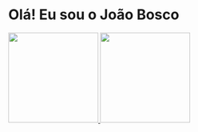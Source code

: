 # Olá! Eu sou o João Bosco
<div>
  <a href="https://github.com/joaoboscochagaspanzera">
  <img height="180em" src="https://github-readme-stats.vercel.app/api?username=joaoboscochagaspanzera&show_icons=true&theme=dark&include_all_commits=true&count_private=true"/>
  <img height="180em" src="https://github-readme-stats.vercel.app/api/top-langs/?username=joaoboscochagaspanzera&layout=compact&langs_count=16&theme=dark"/>
</div>
